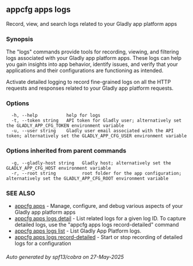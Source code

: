 ## appcfg apps logs

Record, view, and search logs related to your Gladly app platform apps

### Synopsis


The "logs" commands provide tools for recording, viewing, and filtering logs associated with your Gladly app platform apps. These logs can help you gain insights into app behavior, identify issues, and verify that your applications and their configurations are functioning as intended.

Activate detailed logging to record fine-grained logs on all the HTTP requests and responses related to your Gladly app platform requests.


### Options

```
  -h, --help           help for logs
  -t, --token string   API token for Gladly user; alternatively set the GLADLY_APP_CFG_TOKEN environment variable
  -u, --user string    Gladly user email associated with the API token; alternatively set the GLADLY_APP_CFG_USER environment variable
```

### Options inherited from parent commands

```
  -g, --gladly-host string   Gladly host; alternatively set the GLADLY_APP_CFG_HOST environment variable
  -r, --root string          root folder for the app configuration; alternatively set the GLADLY_APP_CFG_ROOT environment variable
```

### SEE ALSO

* [appcfg apps](appcfg_apps.md)	 - Manage, configure, and debug various aspects of your Gladly app platform apps
* [appcfg apps logs detail](appcfg_apps_logs_detail.md)	 - List related logs for a given log ID. To capture detailed logs, use the "appcfg apps logs record-detailed" command
* [appcfg apps logs list](appcfg_apps_logs_list.md)	 - List Gladly App Platform logs.
* [appcfg apps logs record-detailed](appcfg_apps_logs_record-detailed.md)	 - Start or stop recording of detailed logs for a configuration

###### Auto generated by spf13/cobra on 27-May-2025
